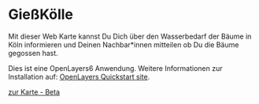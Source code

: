 # GießKölle
Mit dieser Web Karte kannst Du Dich über den Wasserbedarf der Bäume in Köln informieren und Deinen Nachbar*innen mitteilen ob Du die Bäume gegossen hast.

Dies ist eine OpenLayers6 Anwendung. Weitere Informationen zur Installation auf:  [OpenLayers Quickstart site](https://openlayers.org/en/latest/doc/quickstart.html).

[zur Karte -  Beta ](https://openmaps.online/veedel/)
